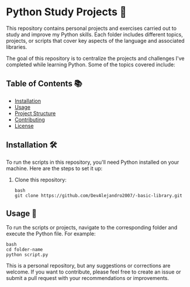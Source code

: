 # Python Study Projects 🐍
This repository contains personal projects and exercises carried out to study and improve my Python skills. Each folder includes different topics, projects, or scripts that cover key aspects of the language and associated libraries.

The goal of this repository is to centralize the projects and challenges I've completed while learning Python. Some of the topics covered include:


## Table of Contents 📚
- [Installation](#installation-)
- [Usage](#usage-)
- [Project Structure](#project-structure-)
- [Contributing](#contributing-)
- [License](#license-)


## Installation 🛠️

To run the scripts in this repository, you'll need Python installed on your machine. Here are the steps to set it up:

1. Clone this repository:
    ```
    bash
    git clone https://github.com/DevAlejandro2007/-basic-library.git
    ```


## Usage 🚀

To run the scripts or projects, navigate to the corresponding folder and execute the Python file. For example:

```
bash
cd folder-name
python script.py
```

This is a personal repository, but any suggestions or corrections are welcome. If you want to contribute, please feel free to create an issue or submit a pull request with your recommendations or improvements.

